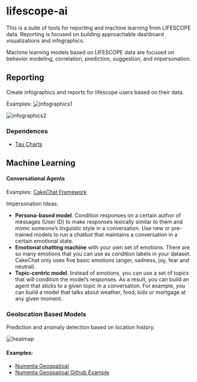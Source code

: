 # lifescope-ai

This is a suite of tools for reporting and machine learning from LIFESCOPE data. Reporting is focused on building approachable dashboard visualizations and infographics.

Machine learning models based on LIFESCOPE data are focused on behavior modeling, correlation, prediction, suggestion, and impersonation.

## Reporting

Create infographics and reports for lifescope users based on their data.

Examples:
![infographics1][infographics1]

![infographics2][infographics2]

### Dependences

- [Tau Charts](https://www.taucharts.com/)

## Machine Learning

#### Conversational Agents

Examples:
[CakeChat Framework](https://cakechat.replika.ai/) 

Impersonation Ideas:
- **Persona-based model**. Condition responses on a certain author of messages (User ID) to make responses lexically similar to them and mimic someone’s linguistic style in a conversation. Use new or pre-trained models to run a chatbot that maintains a conversation in a certain emotional state. 
- **Emotional chatting machine** with your own set of emotions. There are so many emotions that you can use as condition labels in your dataset. CakeChat only uses five basic emotions (anger, sadness, joy, fear and neutral). 
- **Topic-centric model**. Instead of emotions, you can use a set of topics that will condition the model’s responses. As a result, you can build an agent that sticks to a given topic in a conversation. For example, you can build a model that talks about weather, food, kids or mortgage at any given moment.

### Geolocation Based Models

Prediction and anomaly detection based on location history.

![heatmap][heatmap]

#### Examples:
- [Numenta Geospatioal](https://numenta.com/assets/pdf/whitepapers/Geospatial%20Tracking%20White%20Paper.pdf)
- [Numenta Geospatioal Github Example](https://github.com/numenta/nupic.geospatial)

[heatmap]:https://lifescopelabs.github.io/assets/maps/heat-map.png
[infographics1]:https://lifescopelabs.github.io/assets/screenshots/infographics1.png
[infographics2]:https://lifescopelabs.github.io/assets/screenshots/infographics2.png
<!--stackedit_data:
eyJoaXN0b3J5IjpbLTYyMjI1NzkwOV19
-->